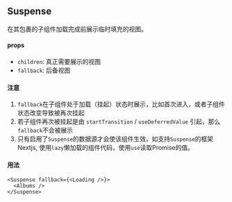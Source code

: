 ## Suspense
在其包裹的子组件加载完成前展示临时填充的视图。
#### props
- `children`: 真正需要展示的视图
- `fallback`: 后备视图
#### 注意
1. `fallback`在子组件处于加载（挂起）状态时展示，比如首次进入，或者子组件状态改变导致被再次挂起
2. 若子组件再次被挂起是由 `startTransition` / `useDeferredValue` 引起，那么`fallback`不会被展示
3. 只有启用了`Suspense`的数据源才会使该组件生效，如支持`Suspense`的框架Nextjs, 使用`lazy`懒加载的组件代码，使用`use`读取Promise的值。
#### 用法
```tsx
<Suspense fallback={<Loading />}>
  <Albums />
</Suspense>
```
